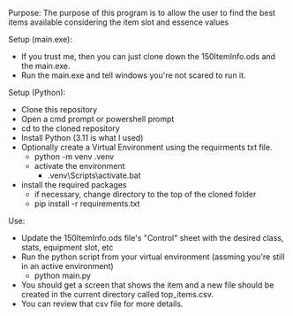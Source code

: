 Purpose: 
The purpose of this program is to allow the user to find the best items available considering the item slot and essence values

Setup (main.exe):
* If you trust me, then you can just clone down the 150ItemInfo.ods and the main.exe.
* Run the main.exe and tell windows you're not scared to run it.

Setup (Python):
* Clone this repository
* Open a cmd prompt or powershell prompt
* cd to the cloned repository
* Install Python (3.11 is what I used)
* Optionally create a Virtual Environment using the requirments txt file.
  * python -m venv .venv
  * activate the environment
    * .venv\Scripts\activate.bat
* install the required packages
  * if necessary, change directory to the top of the cloned folder
  * pip install -r requirements.txt

Use:
* Update the 150ItemInfo.ods file's "Control" sheet with the desired class, stats, equipment slot, etc
* Run the python script from your virtual environment (assming you're still in an active environment)
  * python main.py
* You should get a screen that shows the item and a new file should be created in the current directory called top_items.csv.
* You can review that csv file for more details.
